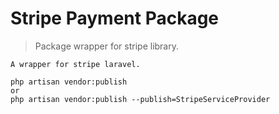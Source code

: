 # Stripe Payment Package
> Package wrapper for stripe library.
````angular2html
A wrapper for stripe laravel.

php artisan vendor:publish 
or
php artisan vendor:publish --publish=StripeServiceProvider
```` 
